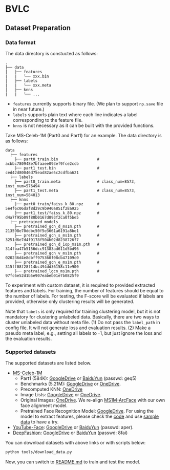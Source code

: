 # BVLC

## Dataset Preparation

### Data format

The data directory is constucted as follows:
```
.
├── data
|   ├── features
|   |   └── xxx.bin
│   ├── labels
|   |   └── xxx.meta
│   ├── knns
|   |   └── ... 
```

- `features` currently supports binary file. (We plan to support `np.save` file in near future.)
- `labels` supports plain text where each line indicates a label corresponding to the feature file.
- `knns` is not necessary as it can be built with the provided functions.

Take MS-Celeb-1M (Part0 and Part1) for an example. The data directory is as follows:
```
data
  ├── features
    ├── part0_train.bin                 # acbbc780948e7bfaaee093ef9fce2ccb
    ├── part1_test.bin                  # ced42d80046d75ead82ae5c2cdfba621
  ├── labels
    ├── part0_train.meta                # class_num=8573, inst_num=576494
    ├── part1_test.meta                 # class_num=8573, inst_num=584013
  ├── knns
    ├── part0_train/faiss_k_80.npz      # 5e4f6c06daf8d29c9b940a851f28a925
    ├── part1_test/faiss_k_80.npz       # d4a7f95b09f80b0167d893f2ca0f5be5
  ├── pretrained_models
    ├── pretrained_gcn_d_ms1m.pth       # 213598e70ddbc50f5e3661a6191a8be1
    ├── pretrained_gcn_s_ms1m.pth       # 3251d6e7d4f9178f504b02d8238726f7
    ├── pretrained_gcn_d_iop_ms1m.pth   # 314fba47b5156dcc91383ad611d5bd96
    ├── pretrained_gcn_v_ms1m.pth       # 020236d4e8dbff975360f08cb47109c0
    ├── pretrained_gcn_e_ms1m.pth       # 315ff08f28f14bc494dd36158c11e900
    ├── pretrained_lgcn_ms1m.pth        # 97fc6e52d1b5e907eabeb01e7b0825f9
```

To experiment with custom dataset, it is required to provided extracted features and labels.
For training, the number of features should be equal to the number of labels.
For testing, the F-score will be evaluated if labels are provided, otherwise only clustering results will be generated.

Note that `labels` is only required for training clustering model, but it is not mandatory for clustering unlabeled data.
Basically, there are two ways to cluster unlabeled data without meta file.
(1) Do not pass the `label_path` in config file. It will not generate loss and evaluation results.
(2) Make a pseudo meta label, e.g., setting all labels to -1, but just ignore the loss and the evaluation results.

###  Supported datasets
The supported datasets are listed below.

- [MS-Celeb-1M](https://www.microsoft.com/en-us/research/project/ms-celeb-1m-challenge-recognizing-one-million-celebrities-real-world/)
    - Part1 (584K): [GoogleDrive](https://drive.google.com/open?id=16WD4orcF9dqjNPLzST2U3maDh2cpzxAY) or [BaiduYun](https://pan.baidu.com/s/1i4GYYNKTyp3lvOYLrvWc0g) (passwd: geq5)
    - Benchmarks (5.21M): [GoogleDrive](https://drive.google.com/file/d/10boLBiYq-6wKC_N_71unlMyNrimRjpVa/view?usp=sharing) or [OneDrive](https://mycuhk-my.sharepoint.com/:u:/g/personal/1155095455_link_cuhk_edu_hk/Ef588F6OV4ZMqqN85Nf-Pv8BcDzSo7DgSG042TA2E4-4CQ?e=ev2Wfl).
    - Precomputed KNN: [OneDrive](https://mycuhk-my.sharepoint.com/:u:/g/personal/1155095455_link_cuhk_edu_hk/ES_cbfT-m_hEqSTdmBSySEIBGN664NsSamq3-9C4b7yQow?e=qMA36g)
    - Image Lists: [GoogleDrive](https://drive.google.com/file/d/1kurPWh6dm3dWQOLqUAeE-fxHrdnjaULB/view?usp=sharing) or [OneDrive](https://mycuhk-my.sharepoint.com/:u:/g/personal/1155095455_link_cuhk_edu_hk/ET7lHxOXSjtDiMsgqzLK9LgBi_QW0WVzgZdv2UBzE1Bgzg?e=jZ7kCS).
    - Original Images: [OneDrive](https://mycuhk-my.sharepoint.com/:f:/g/personal/1155095455_link_cuhk_edu_hk/ErY9MmAhmlZMvO9y9SagNOcBISISEdzBfJshn-poD84QPQ?e=PRRpBe). We re-align [MS1M-ArcFace](https://www.dropbox.com/s/wpx6tqjf0y5mf6r/faces_ms1m-refine-v2_112x112.zip?dl=0) with our own face alignment model.
    - Pretrained Face Recognition Model: [GoogleDrive](https://drive.google.com/open?id=1eKsh7x-RUIHhIJ1R9AlUjsJdsdbh2qim). For using the model to extract features, please check the [code](https://github.com/yl-1993/hfsoftmax/tree/ltc) and use [sample data](https://drive.google.com/open?id=1VkZWZmBnaQlTaTNQSQXe-8q8Z8pNuI-D) to have a try.
- [YouTube-Face](https://www.cs.tau.ac.il/~wolf/ytfaces/): [GoogleDrive](https://drive.google.com/open?id=1zrckFOx5fDnvDSK3ZeT2Di6HLaxZPnoG) or
[BaiduYun](https://pan.baidu.com/s/1J7bMHctqEG7Cgzpy5qw-qA) (passwd: aper).
- [DeepFashion](http://mmlab.ie.cuhk.edu.hk/projects/DeepFashion.html): [GoogleDrive](https://drive.google.com/open?id=15B5Ypj8_U9rhcuvkrkCZQAgV4cfes7aV) or [BaiduYun](https://pan.baidu.com/s/174XeXhCOBAMryKcz9IDc8g) (passwd: 8fai)

You can download datasets with above links or with scripts below:
```bash
python tools/download_data.py
```

Now, you can switch to [README.md](https://github.com/yl-1993/learn-to-cluster/blob/master/README.md) to train and test the model.
